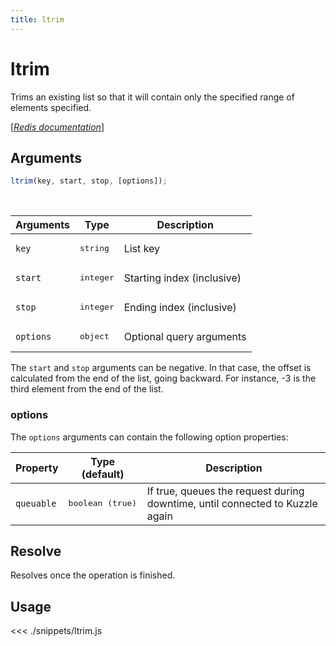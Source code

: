 ```yaml
---
title: ltrim
---
```


# ltrim

Trims an existing list so that it will contain only the specified range of elements specified.

[[_Redis documentation_]](https://redis.io/commands/ltrim)

## Arguments

```js
ltrim(key, start, stop, [options]);
```

<br/>

| Arguments | Type               | Description                |
| --------- | ------------------ | -------------------------- |
| `key`     | <pre>string</pre>  | List key                   |
| `start`   | <pre>integer</pre> | Starting index (inclusive) |
| `stop`    | <pre>integer</pre> | Ending index (inclusive)   |
| `options` | <pre>object</pre>  | Optional query arguments   |

The `start` and `stop` arguments can be negative. In that case, the offset is calculated from the end of the list, going backward. For instance, -3 is the third element from the end of the list.

### options

The `options` arguments can contain the following option properties:

| Property   | Type (default)            | Description                                                                  |
| ---------- | ------------------------- | ---------------------------------------------------------------------------- |
| `queuable` | <pre>boolean (true)</pre> | If true, queues the request during downtime, until connected to Kuzzle again |

## Resolve

Resolves once the operation is finished.

## Usage

<<< ./snippets/ltrim.js
